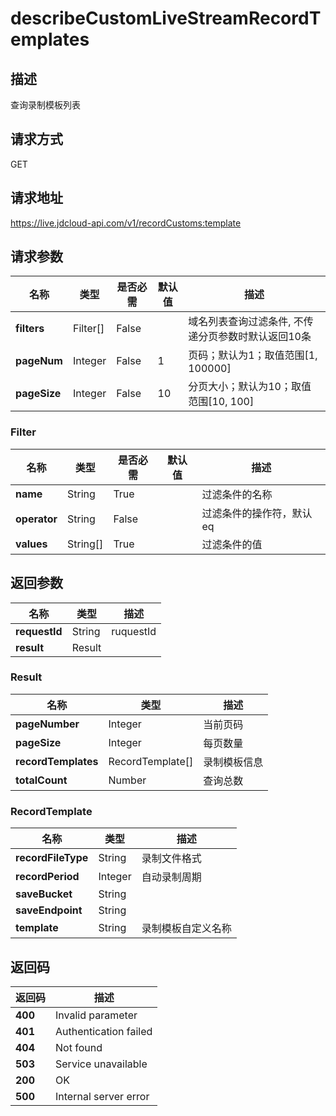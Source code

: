 # describeCustomLiveStreamRecordTemplates


## 描述
查询录制模板列表

## 请求方式
GET

## 请求地址
https://live.jdcloud-api.com/v1/recordCustoms:template


## 请求参数
|名称|类型|是否必需|默认值|描述|
|---|---|---|---|---|
|**filters**|Filter[]|False| |域名列表查询过滤条件, 不传递分页参数时默认返回10条|
|**pageNum**|Integer|False|1|页码；默认为1；取值范围[1, 100000]|
|**pageSize**|Integer|False|10|分页大小；默认为10；取值范围[10, 100]|

### Filter
|名称|类型|是否必需|默认值|描述|
|---|---|---|---|---|
|**name**|String|True| |过滤条件的名称|
|**operator**|String|False| |过滤条件的操作符，默认eq|
|**values**|String[]|True| |过滤条件的值|

## 返回参数
|名称|类型|描述|
|---|---|---|
|**requestId**|String|ruquestId|
|**result**|Result| |

### Result
|名称|类型|描述|
|---|---|---|
|**pageNumber**|Integer|当前页码|
|**pageSize**|Integer|每页数量|
|**recordTemplates**|RecordTemplate[]|录制模板信息|
|**totalCount**|Number|查询总数|
### RecordTemplate
|名称|类型|描述|
|---|---|---|
|**recordFileType**|String|录制文件格式|
|**recordPeriod**|Integer|自动录制周期|
|**saveBucket**|String| |
|**saveEndpoint**|String| |
|**template**|String|录制模板自定义名称|

## 返回码
|返回码|描述|
|---|---|
|**400**|Invalid parameter|
|**401**|Authentication failed|
|**404**|Not found|
|**503**|Service unavailable|
|**200**|OK|
|**500**|Internal server error|
